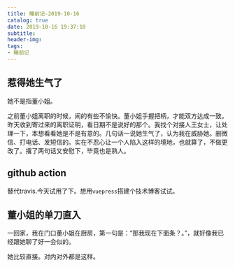 ```yaml
---
title: 睡前记-2019-10-16
catalog: true
date: 2019-10-16 19:37:10
subtitle:
header-img:
tags:
- 睡前记
---
```


## 惹得她生气了

她不是指董小姐。

之前董小姐离职的时候，闹的有些不愉快。董小姐手握把柄，才能双方达成一致。昨天收到寄过来的离职证明，看日期不是说好的那个。我找个对接人王女士，让处理一下，本想看看她是不是有意的。几句话一说她生气了，认为我在威胁她。删微信、打电话、发短信的。实在不忍心让一个人陷入这样的境地，也就算了，不做更改了。撂了两句话又安慰下，毕竟也是熟人。

## github action

替代travis.今天试用了下。想用`vuepress`搭建个技术博客试试。

## 董小姐的单刀直入

一回家，我在门口董小姐在厨房，第一句是：“那我现在下面条？。”，就好像我已经跟她聊了好一会似的。

她比较直接。对内对外都是这样。
